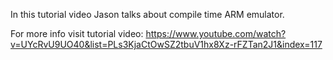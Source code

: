 In this tutorial video Jason talks about compile time ARM emulator.

For more info visit tutorial video:
https://www.youtube.com/watch?v=UYcRvU9UO40&list=PLs3KjaCtOwSZ2tbuV1hx8Xz-rFZTan2J1&index=117 
